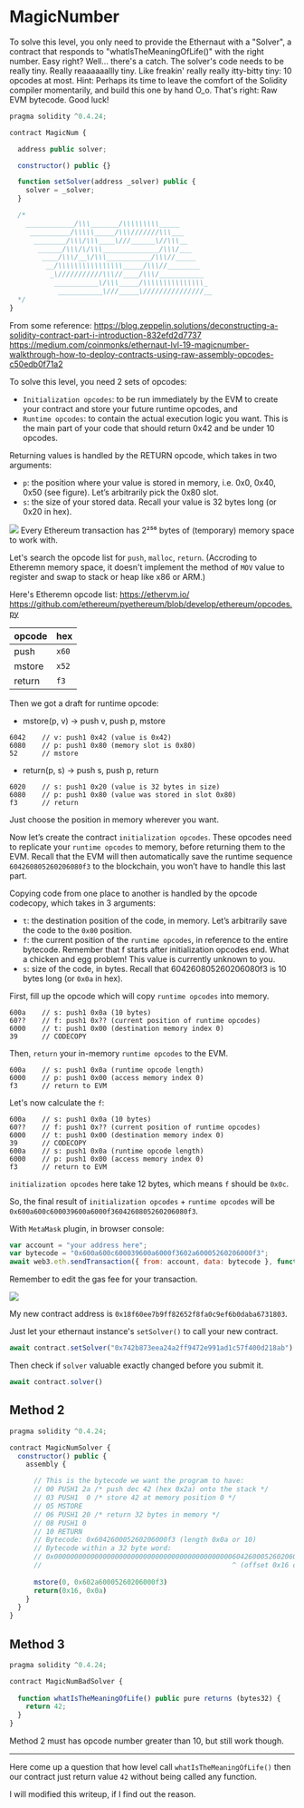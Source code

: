 # MagicNumber
To solve this level, you only need to provide the Ethernaut with a "Solver", a contract that responds to "whatIsTheMeaningOfLife()" with the right number.
Easy right? Well... there's a catch.
The solver's code needs to be really tiny. Really reaaaaaallly tiny. Like freakin' really really itty-bitty tiny: 10 opcodes at most.
Hint: Perhaps its time to leave the comfort of the Solidity compiler momentarily, and build this one by hand O_o. That's right: Raw EVM bytecode.
Good luck!

```javascript
pragma solidity ^0.4.24;

contract MagicNum {

  address public solver;

  constructor() public {}

  function setSolver(address _solver) public {
    solver = _solver;
  }

  /*
    ____________/\\\_______/\\\\\\\\\_____        
     __________/\\\\\_____/\\\///////\\\___       
      ________/\\\/\\\____\///______\//\\\__      
       ______/\\\/\/\\\______________/\\\/___     
        ____/\\\/__\/\\\___________/\\\//_____    
         __/\\\\\\\\\\\\\\\\_____/\\\//________   
          _\///////////\\\//____/\\\/___________  
           ___________\/\\\_____/\\\\\\\\\\\\\\\_ 
            ___________\///_____\///////////////__
  */
}
```

From some reference:
https://blog.zeppelin.solutions/deconstructing-a-solidity-contract-part-i-introduction-832efd2d7737
https://medium.com/coinmonks/ethernaut-lvl-19-magicnumber-walkthrough-how-to-deploy-contracts-using-raw-assembly-opcodes-c50edb0f71a2

To solve this level, you need 2 sets of opcodes:
* `Initialization opcodes`: to be run immediately by the EVM to create your contract and store your future runtime opcodes, and
* `Runtime opcodes`: to contain the actual execution logic you want. This is the main part of your code that should return 0x42 and be under 10 opcodes.

Returning values is handled by the RETURN opcode, which takes in two arguments:
* `p`: the position where your value is stored in memory, i.e. 0x0, 0x40, 0x50 (see figure). Let’s arbitrarily pick the 0x80 slot.
* `s`: the size of your stored data. Recall your value is 32 bytes long (or 0x20 in hex).

![](https://i.imgur.com/g062nQV.png)
Every Ethereum transaction has 2²⁵⁶ bytes of (temporary) memory space to work with.

Let's search the opcode list for `push`, `malloc`, `return`.
(Accroding to Etheremn memory space, it doesn't implement the method of `MOV` value to register and swap to stack or heap like x86 or ARM.)

Here's Etheremn opcode list:
https://ethervm.io/
https://github.com/ethereum/pyethereum/blob/develop/ethereum/opcodes.py


| opcode | hex |
| -------- | -------- |
|push|`x60`|
|mstore|`x52`|
|return|`f3`|

Then we got a draft for runtime opcode:
* mstore(p, v) -> push v, push p, mstore
```
6042    // v: push1 0x42 (value is 0x42)
6080    // p: push1 0x80 (memory slot is 0x80)
52      // mstore
```
* return(p, s) -> push s, push p, return
```
6020    // s: push1 0x20 (value is 32 bytes in size)
6080    // p: push1 0x80 (value was stored in slot 0x80)
f3      // return
```

Just choose the position in memory wherever you want.

Now let’s create the contract `initialization opcodes`. These opcodes need to replicate your `runtime opcodes` to memory, before returning them to the EVM. Recall that the EVM will then automatically save the runtime sequence `604260805260206080f3` to the blockchain, you won’t have to handle this last part.

Copying code from one place to another is handled by the opcode codecopy, which takes in 3 arguments:

* `t`: the destination position of the code, in memory. Let’s arbitrarily save the code to the `0x00` position.
* `f`: the current position of the `runtime opcodes`, in reference to the entire bytecode. Remember that f starts after initialization opcodes end. What a chicken and egg problem! This value is currently unknown to you.
* `s`: size of the code, in bytes. Recall that 604260805260206080f3 is 10 bytes long (or `0x0a` in hex).

First, fill up the opcode which will copy `runtime opcodes` into memory.
```
600a    // s: push1 0x0a (10 bytes)
60??    // f: push1 0x?? (current position of runtime opcodes)
6000    // t: push1 0x00 (destination memory index 0)
39      // CODECOPY
```

Then, `return` your in-memory `runtime opcodes` to the EVM.
```
600a    // s: push1 0x0a (runtime opcode length)
6000    // p: push1 0x00 (access memory index 0)
f3      // return to EVM
```

Let's now calculate the `f`:
```
600a    // s: push1 0x0a (10 bytes)
60??    // f: push1 0x?? (current position of runtime opcodes)
6000    // t: push1 0x00 (destination memory index 0)
39      // CODECOPY
600a    // s: push1 0x0a (runtime opcode length)
6000    // p: push1 0x00 (access memory index 0)
f3      // return to EVM
```

`initialization opcodes` here take 12 bytes, which means `f` should be `0x0c`.

So, the final result of `initialization opcodes` + `runtime opcodes` will be `0x600a600c600039600a6000f3604260805260206080f3`.

With `MetaMask` plugin, in browser console:
```javascript
var account = "your address here";
var bytecode = "0x600a600c600039600a6000f3602a60005260206000f3";
await web3.eth.sendTransaction({ from: account, data: bytecode }, function(err,res){console.log(res)});
```

Remember to edit the gas fee for your transaction.

![](https://i.imgur.com/HxRygIa.png)

My new contract address is `0x18f60ee7b9ff82652f8fa0c9ef6b0daba6731803`.

Just let your ethernaut instance's `setSolver()` to call your new contract.

```javascript
await contract.setSolver("0x742b873eea24a2ff9472e991ad1c57f400d218ab")
```

Then check if `solver` valuable exactly changed before you submit it.

```javascript
await contract.solver()
```
## Method 2
```javascript
pragma solidity ^0.4.24;

contract MagicNumSolver {
  constructor() public {
    assembly {

      // This is the bytecode we want the program to have:
      // 00 PUSH1 2a /* push dec 42 (hex 0x2a) onto the stack */
      // 03 PUSH1  0 /* store 42 at memory position 0 */
      // 05 MSTORE
      // 06 PUSH1 20 /* return 32 bytes in memory */
      // 08 PUSH1 0
      // 10 RETURN
      // Bytecode: 0x604260005260206000f3 (length 0x0a or 10)
      // Bytecode within a 32 byte word:
      // 0x00000000000000000000000000000000000000000000604260005260206000f3 (length 0x20 or 32)
      //                                               ^ (offset 0x16 or 22)
      
      mstore(0, 0x602a60005260206000f3)
      return(0x16, 0x0a)
    }
  }
}
```

## Method 3
```javascript
pragma solidity ^0.4.24;

contract MagicNumBadSolver {
    
  function whatIsTheMeaningOfLife() public pure returns (bytes32) {
    return 42;
  }
}
```

Method 2 must has opcode number greater than 10, but still work though.

---
Here come up a question that how level call `whatIsTheMeaningOfLife()` then our contract just return value `42` without being called any function.

I will modified this writeup, if I find out the reason.